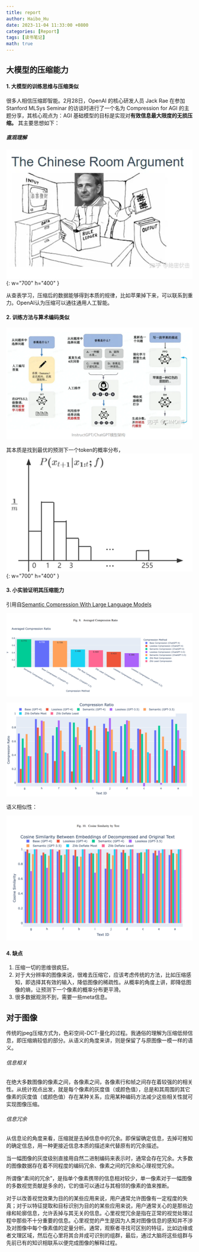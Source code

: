 ```yaml
---
title: report
author: Haibo_Hu
date: 2023-11-04 11:33:00 +0800
categories: [Report]
tags: [读书笔记]
math: true
---
```


## 大模型的压缩能力

#### 1. **大模型的训练思维与压缩类似**
   
很多人相信压缩即智能。2月28日，OpenAI 的核心研发人员 Jack Rae 在参加 Stanford MLSys Seminar 的访谈时进行了一个名为 Compression for AGI 的主题分享，其核心观点为：AGI 基础模型的目标是实现对**有效信息最大限度的无损压缩。** 其主要思想如下：

##### 直观理解

![Alt text](/assets/img/image.png){: w="700" h="400" }

从查表学习，压缩后的数据能够得到本质的规律，比如苹果掉下来，可以联系到重力。OpenAI认为压缩可以通往通用人工智能。

#### 2. **训练方法与算术编码类似**

![Alt text](/assets/img/image-2.png)

其本质是找到最优的预测下一个token的概率分布，
![Alt text](/assets/img/image-1.png){: w="700" h="400" }

#### 3. **小实验证明其压缩能力**
引用自[Semantic Compression With Large Language Models](https://arxiv.org/abs/2304.12512)

![Alt text](/assets/img/image-3.png)

![Alt text](/assets/img/image-4.png)


语义相似性：

![Alt text](/assets/img/image-5.png)

#### 4. **缺点**

1. 压缩一切的思维很疯狂。
2. 对于大分辨率的图像来说，很难去压缩它，应该考虑传统的方法，比如压缩感知，即选择其有效的输入，降低图像的稀疏性。从概率的角度上讲，即降低图像的熵，让预测下一个像素的概率分布更平滑。
3. 很多数据观测不到，需要一些meta信息。


## 对于图像 

传统的jpeg压缩方式为，色彩空间-DCT-量化的过程。我通俗的理解为压缩低频信息，即压缩熵较低的部分。从语义的角度来讲，则是保留了与原图像一模一样的语义。

###### 信息相关
在绝大多数图像的像素之间，各像素之间，各像素行和帧之间存在着较强的的相关性。从统计观点出发，就是每个像素的灰度值（或颜色值），总是和其周围的其它像素的灰度值（或颜色值）存在某种关系，应用某种编码方法减少这些相关性就可实现图像压缩。

###### 信息冗余
从信息论的角度来看，压缩就是去掉信息中的冗余。即保留确定信息，去掉可推知的确定信息，用一种更接近信息本质的描述来代替原有的冗余描述。

当一幅图像的灰度级别直接用自然二进制编码来表示时，通常会存在冗余。大多数的图像数据存在着不同程度的编码冗余、像素之间的冗余和心理视觉冗余。

所谓像“素间的冗余”，是指单个像素携带的信息相对较少，单一像素对于一幅图像的多数视觉贡献是多余的，它的值可以通过与其相邻的像素的值来推断。

对于以改善视觉效果为目的的某些应用来说，用户通常允许图像有一定程度的失真；对于以特征提取和目标识别为目的的某些应用来说，用户通常关心的是那些边缘和轮廓信息，允许丢掉与其无关的信息。心里视觉冗余是指在正常的视觉处理过程中那些不十分重要的信息。心里视觉的产生是因为人类对图像信息的感知并不涉及对图像中每个像素值的定量分析。通常，观察者寻找可区别的特征，比如边缘或者文理区域，然后在心里将其合并成可识别的组群，最后，通过大脑将这些组群与先前已有的知识相联系以便完成图像的解释过程。